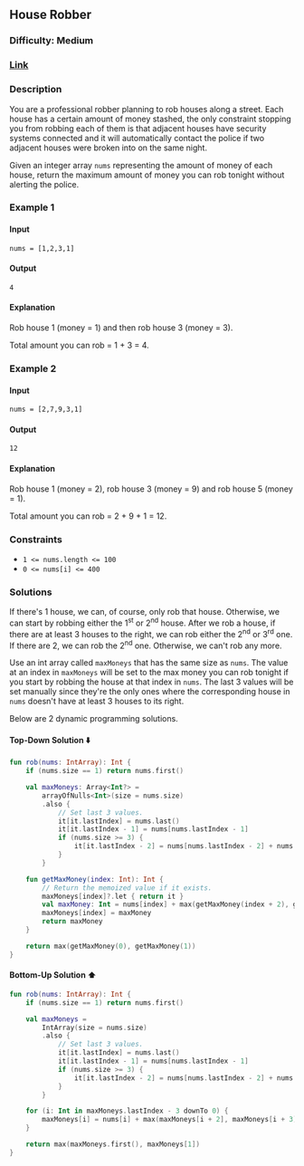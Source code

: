 ## House Robber
### Difficulty: Medium
### [Link](https://leetcode.com/problems/house-robber/)

### Description

You are a professional robber planning to rob houses along a street. Each house has a certain amount of money stashed, the only constraint stopping you from robbing each of them is that adjacent houses have security systems connected and it will automatically contact the police if two adjacent houses were broken into on the same night.

Given an integer array `nums` representing the amount of money of each house, return the maximum amount of money you can rob tonight without alerting the police.

### Example 1

#### Input
`nums = [1,2,3,1]`

#### Output
`4`

#### Explanation

Rob house 1 (money = 1) and then rob house 3 (money = 3).

Total amount you can rob = 1 + 3 = 4.

### Example 2

#### Input
`nums = [2,7,9,3,1]`

#### Output
`12`

#### Explanation

Rob house 1 (money = 2), rob house 3 (money = 9) and rob house 5 (money = 1).

Total amount you can rob = 2 + 9 + 1 = 12.

### Constraints
- `1 <= nums.length <= 100`
- `0 <= nums[i] <= 400`

### Solutions

If there's 1 house, we can, of course, only rob that house. Otherwise, we can start by robbing either the 1<sup>st</sup> or 2<sup>nd</sup> house. After we rob a house, if there are at least 3 houses to the right, we can rob either the 2<sup>nd</sup> or 3<sup>rd</sup> one. If there are 2, we can rob the 2<sup>nd</sup> one. Otherwise, we can't rob any more.

Use an int array called `maxMoneys` that has the same size as `nums`. The value at an index in `maxMoneys` will be set to the max money you can rob tonight if you start by robbing the house at that index in `nums`. The last 3 values will be set manually since they're the only ones where the corresponding house in `nums` doesn't have at least 3 houses to its right.

Below are 2 dynamic programming solutions.

#### Top-Down Solution :arrow_down:

```kotlin
fun rob(nums: IntArray): Int {
    if (nums.size == 1) return nums.first()

    val maxMoneys: Array<Int?> =
        arrayOfNulls<Int>(size = nums.size)
        .also {
            // Set last 3 values.
            it[it.lastIndex] = nums.last()
            it[it.lastIndex - 1] = nums[nums.lastIndex - 1]
            if (nums.size >= 3) {
                it[it.lastIndex - 2] = nums[nums.lastIndex - 2] + nums.last()
            }
        }

    fun getMaxMoney(index: Int): Int {
        // Return the memoized value if it exists.
        maxMoneys[index]?.let { return it }
        val maxMoney: Int = nums[index] + max(getMaxMoney(index + 2), getMaxMoney(index + 3))
        maxMoneys[index] = maxMoney
        return maxMoney
    }

    return max(getMaxMoney(0), getMaxMoney(1))
}
```

#### Bottom-Up Solution :arrow_up:

```kotlin
fun rob(nums: IntArray): Int {
    if (nums.size == 1) return nums.first()

    val maxMoneys =
        IntArray(size = nums.size)
        .also {
            // Set last 3 values.
            it[it.lastIndex] = nums.last()
            it[it.lastIndex - 1] = nums[nums.lastIndex - 1]
            if (nums.size >= 3) {
                it[it.lastIndex - 2] = nums[nums.lastIndex - 2] + nums.last()
            }
        }

    for (i: Int in maxMoneys.lastIndex - 3 downTo 0) {
        maxMoneys[i] = nums[i] + max(maxMoneys[i + 2], maxMoneys[i + 3])
    }

    return max(maxMoneys.first(), maxMoneys[1])
}
```